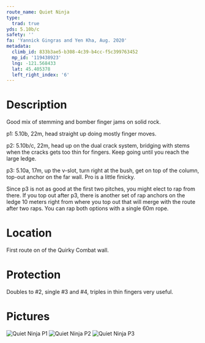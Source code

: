 ```yaml
---
route_name: Quiet Ninja
type:
  trad: true
yds: 5.10b/c
safety: ''
fa: 'Yannick Gingras and Yen Kha, Aug. 2020'
metadata:
  climb_id: 833b3ae5-b308-4c39-b4cc-f5c399763452
  mp_id: '119438923'
  lng: -121.568433
  lat: 45.405378
  left_right_index: '6'
---
```

# Description
Good mix of stemming and bomber finger jams on solid rock.

p1: 5.10b, 22m, head straight up doing mostly finger moves.

p2: 5.10b/c, 22m, head up on the dual crack system, bridging with stems when the cracks gets too thin for fingers.  Keep going until you reach the large ledge.

p3: 5.10a, 17m, up the v-slot, turn right at the bush, get on top of the column, top-out anchor on the far wall.  Pro is a little finicky.

Since p3 is not as good at the first two pitches, you might elect to rap from there.  If you top out after p3, there is another set of rap anchors on the ledge 10 meters right from where you top out that will merge with the route after two raps.  You can rap both options with a single 60m rope.

# Location
First route on of the Quirky Combat wall. 

# Protection
Doubles to #2, single #3 and #4, triples in thin fingers very useful.

# Pictures
![Quiet Ninja P1](quiet-ninja-p1.jpg)
![Quiet Ninja P2](quiet-ninja-p2.jpg)
![Quiet Ninja P3](quiet-ninja-p3.jpg)
